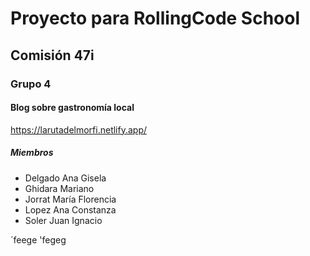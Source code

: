 # Proyecto para RollingCode School
## Comisión 47i
### Grupo 4
#### Blog sobre gastronomía local
https://larutadelmorfi.netlify.app/
##### Miembros
- Delgado Ana Gisela
- Ghidara Mariano
- Jorrat María Florencia
- Lopez Ana Constanza
- Soler Juan Ignacio

´feege
'fegeg
